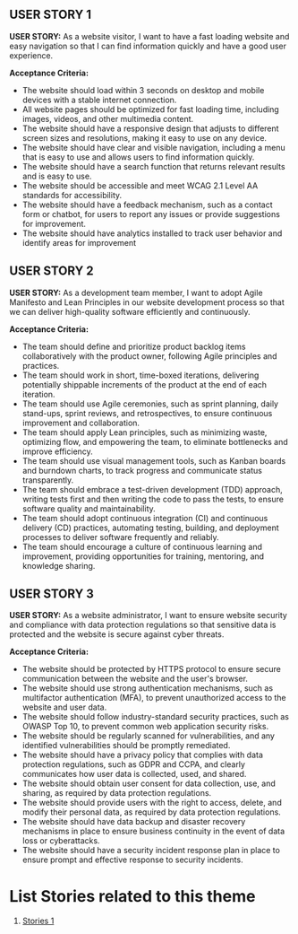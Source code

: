 ## USER STORY 1

**USER STORY:** As a website visitor, I want to have a fast loading website and easy navigation so that I can find information quickly and have a good user experience.

**Acceptance Criteria:**
* The website should load within 3 seconds on desktop and mobile devices with a stable internet connection.
* All website pages should be optimized for fast loading time, including images, videos, and other multimedia content.
* The website should have a responsive design that adjusts to different screen sizes and resolutions, making it easy to use on any device.
* The website should have clear and visible navigation, including a menu that is easy to use and allows users to find information quickly.
* The website should have a search function that returns relevant results and is easy to use.
* The website should be accessible and meet WCAG 2.1 Level AA standards for accessibility.
* The website should have a feedback mechanism, such as a contact form or chatbot, for users to report any issues or provide suggestions for improvement.
* The website should have analytics installed to track user behavior and identify areas for improvement


## USER STORY 2

**USER STORY:** As a development team member, I want to adopt Agile Manifesto and Lean Principles in our website development process so that we can deliver high-quality software efficiently and continuously.

**Acceptance Criteria:**
* The team should define and prioritize product backlog items collaboratively with the product owner, following Agile principles and practices.
* The team should work in short, time-boxed iterations, delivering potentially shippable increments of the product at the end of each iteration.
* The team should use Agile ceremonies, such as sprint planning, daily stand-ups, sprint reviews, and retrospectives, to ensure continuous improvement and collaboration.
* The team should apply Lean principles, such as minimizing waste, optimizing flow, and empowering the team, to eliminate bottlenecks and improve efficiency.
* The team should use visual management tools, such as Kanban boards and burndown charts, to track progress and communicate status transparently.
* The team should embrace a test-driven development (TDD) approach, writing tests first and then writing the code to pass the tests, to ensure software quality and maintainability.
* The team should adopt continuous integration (CI) and continuous delivery (CD) practices, automating testing, building, and deployment processes to deliver software frequently and reliably.
* The team should encourage a culture of continuous learning and improvement, providing opportunities for training, mentoring, and knowledge sharing.


## USER STORY 3

**USER STORY:** As a website administrator, I want to ensure website security and compliance with data protection regulations so that sensitive data is protected and the website is secure against cyber threats.

**Acceptance Criteria:**
* The website should be protected by HTTPS protocol to ensure secure communication between the website and the user's browser.
* The website should use strong authentication mechanisms, such as multifactor authentication (MFA), to prevent unauthorized access to the website and user data.
* The website should follow industry-standard security practices, such as OWASP Top 10, to prevent common web application security risks.
* The website should be regularly scanned for vulnerabilities, and any identified vulnerabilities should be promptly remediated.
* The website should have a privacy policy that complies with data protection regulations, such as GDPR and CCPA, and clearly communicates how user data is collected, used, and shared.
* The website should obtain user consent for data collection, use, and sharing, as required by data protection regulations.
* The website should provide users with the right to access, delete, and modify their personal data, as required by data protection regulations.
* The website should have data backup and disaster recovery mechanisms in place to ensure business continuity in the event of data loss or cyberattacks.
* The website should have a security incident response plan in place to ensure prompt and effective response to security incidents.






# List Stories related to this theme
1. [Stories 1](documentation/templates/theme/initiatives/epics/stories/tasks/task_template.md)